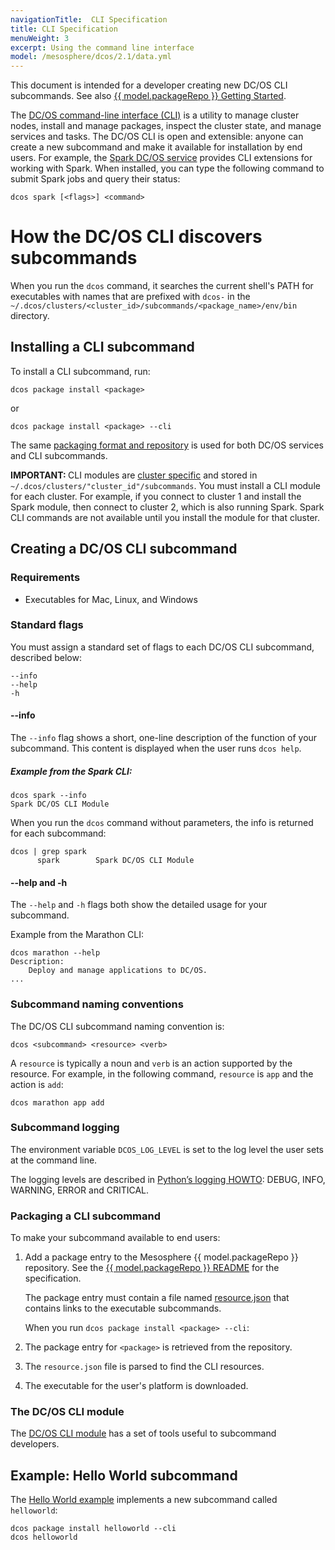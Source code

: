 ```yaml
---
navigationTitle:  CLI Specification
title: CLI Specification
menuWeight: 3
excerpt: Using the command line interface
model: /mesosphere/dcos/2.1/data.yml
---
```

This document is intended for a developer creating new DC/OS CLI subcommands. See also [{{ model.packageRepo }} Getting Started][1].

The [DC/OS command-line interface (CLI)](/mesosphere/dcos/2.1/cli/) is a utility to manage cluster nodes, install and manage packages, inspect the cluster state, and manage services and tasks. The DC/OS CLI is open and extensible: anyone can create a new subcommand and make it available for installation by end users. For example, the [Spark DC/OS service][2] provides CLI extensions for working with Spark. When installed, you can type the following command to submit Spark jobs and query their status:

    dcos spark [<flags>] <command>


# How the DC/OS CLI discovers subcommands

When you run the `dcos` command, it searches the current shell's PATH for executables with names that are prefixed with `dcos-` in the `~/.dcos/clusters/<cluster_id>/subcommands/<package_name>/env/bin` directory.

## Installing a CLI subcommand

To install a CLI subcommand, run:

    dcos package install <package>

or

    dcos package install <package> --cli

The same [packaging format and repository][11] is used for both DC/OS services and CLI subcommands.

<p class="message--important"><strong>IMPORTANT: </strong>CLI modules are <a href="/mesosphere/dcos/2.1/administering-clusters/multiple-clusters/">cluster specific</a> and stored in <code>~/.dcos/clusters/"cluster_id"/subcommands</code>. You must install a CLI module for each cluster. For example, if you connect to cluster 1 and install the Spark module, then connect to cluster 2, which is also running Spark. Spark CLI commands are not available until you install the module for that cluster.</p>

## Creating a DC/OS CLI subcommand

### Requirements

* Executables for Mac, Linux, and Windows

### Standard flags
You must assign a standard set of flags to each DC/OS CLI subcommand, described below:

```
--info
--help
-h
```

#### --info
The `--info` flag shows a short, one-line description of the function of your subcommand. This content is displayed when the user runs `dcos help`.


##### Example from the Spark CLI:

```
dcos spark --info
Spark DC/OS CLI Module
```

When you run the `dcos` command without parameters, the info is returned for each subcommand:

```
dcos | grep spark
      spark        Spark DC/OS CLI Module
```

#### --help and -h
The  `--help` and `-h` flags both show the detailed usage for your subcommand.

Example from the Marathon CLI:

```
dcos marathon --help
Description:
    Deploy and manage applications to DC/OS.
...
```

### Subcommand naming conventions
The DC/OS CLI subcommand naming convention is:

    dcos <subcommand> <resource> <verb>

A `resource` is typically a noun and `verb` is an action supported by the resource. For example, in the following command, `resource` is `app` and the action is `add`:

    dcos marathon app add

### Subcommand logging
The environment variable `DCOS_LOG_LEVEL` is set to the log level the user sets at the command line.

The logging levels are described in [Python’s logging HOWTO][7]: DEBUG, INFO, WARNING, ERROR and CRITICAL.

### Packaging a CLI subcommand

To make your subcommand available to end users:

1. Add a package entry to the Mesosphere {{ model.packageRepo }} repository. See the [{{ model.packageRepo }} README][9] for the specification.

    The package entry must contain a file named [resource.json][10] that contains links to the executable subcommands.

    When you run `dcos package install <package> --cli`:

1. The package entry for `<package>` is retrieved from the repository.
2. The `resource.json` file is parsed to find the CLI resources.
3. The executable for the user's platform is downloaded.

### The DC/OS CLI module

The [DC/OS CLI module][8] has a set of tools useful to subcommand developers.


## Example: Hello World subcommand

The [Hello World example][3] implements a new subcommand called `helloworld`:

    dcos package install helloworld --cli
    dcos helloworld


[1]: https://github.com/mesosphere/universe/blob/version-3.x/docs/tutorial/GetStarted.md
[2]: https://github.com/mesosphere/spark-build
[3]: https://github.com/mesosphere/dcos-helloworld
[7]: https://docs.python.org/2/howto/logging.html#when-to-use-logging
[8]: https://github.com/dcos/dcos-cli
[9]: https://github.com/mesosphere/universe/blob/version-3.x/README.md
[10]: https://github.com/mesosphere/universe/blob/version-3.x/README.md#resourcejson
[11]: https://github.com/mesosphere/universe/blob/version-3.x/README.md
